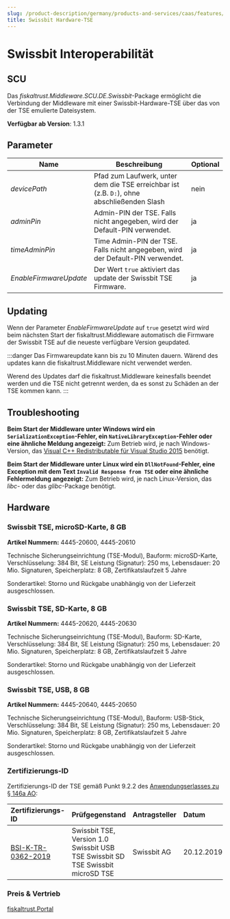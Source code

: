 ```yaml
---
slug: /product-description/germany/products-and-services/caas/features/basics/tse/swissbit
title: Swissbit Hardware-TSE
---
```


# Swissbit Interoperabilität

## SCU

Das _fiskaltrust.Middleware.SCU.DE.Swissbit_-Package ermöglicht die Verbindung der Middleware mit einer Swissbit-Hardware-TSE über das von der TSE emulierte Dateisystem.

**Verfügbar ab Version**: 1.3.1

## Parameter

| Name | Beschreibung | Optional |
| ---- | ------------ |--------- |
| _devicePath_ | Pfad zum Laufwerk, unter dem die TSE erreichbar ist (z.B. `D:`), ohne abschließenden Slash | nein |
| _adminPin_ | Admin-PIN der TSE. Falls nicht angegeben, wird der Default-PIN verwendet. | ja |
| _timeAdminPin_ | Time Admin-PIN der TSE. Falls nicht angegeben, wird der Default-PIN verwendet. | ja |
| _EnableFirmwareUpdate_ | Der Wert `true` aktiviert das update der Swissbit TSE Firmware. | ja |

## Updating

Wenn der Parameter _EnableFirmwareUpdate_ auf `true` gesetzt wird wird beim nächsten Start der fiskaltrust.Middleware automatisch die Firmware der Swissbit TSE auf die neueste verfügbare Version geupdated.

:::danger
Das Firmwareupdate kann bis zu 10 Minuten dauern. Wärend des updates kann die fiskaltrust.Middleware nicht verwendet werden. 

Werend des Updates darf die fiskaltrust.Middleware keinesfalls beendet werden und die TSE nicht getrennt werden, da es sonst zu Schäden an der TSE kommen kann.
:::


## Troubleshooting
**Beim Start der Middleware unter Windows wird ein `SerializationException`-Fehler, ein `NativeLibraryException`-Fehler oder eine ähnliche Meldung angezeigt:** Zum Betrieb wird, je nach Windows-Version, das [Visual C++ Redistributable für Visual Studio 2015](https://www.microsoft.com/de-at/download/details.aspx?id=48145) benötigt. 

**Beim Start der Middleware unter Linux wird ein `DllNotFound`-Fehler, eine Exception mit dem Text `Invalid Response from TSE` oder eine ähnliche Fehlermeldung angezeigt:** Zum Betrieb wird, je nach Linux-Version, das _libc_- oder das _glibc_-Package benötigt. 

## Hardware

### Swissbit TSE, microSD-Karte, 8 GB

**Artikel Nummern:** 4445-20600, 4445-20610

Technische Sicherungseinrichtung (TSE-Modul), Bauform: microSD-Karte, Verschlüsselung: 384 Bit, SE Leistung (Signatur): 250 ms, Lebensdauer: 20 Mio. Signaturen, Speicherplatz: 8 GB, Zertifikatslaufzeit 5 Jahre

Sonderartikel: Storno und Rückgabe unabhängig von der Lieferzeit ausgeschlossen.



### Swissbit TSE, SD-Karte, 8 GB

**Artikel Nummern:** 4445-20620, 4445-20630

Technische Sicherungseinrichtung (TSE-Modul), Bauform: SD-Karte, Verschlüsselung: 384 Bit, SE Leistung (Signatur): 250 ms, Lebensdauer: 20 Mio. Signaturen, Speicherplatz: 8 GB, Zertifikatslaufzeit 5 Jahre

Sonderartikel: Storno und Rückgabe unabhängig von der Lieferzeit ausgeschlossen.



### Swissbit TSE, USB, 8 GB

**Artikel Nummern:** 4445-20640, 4445-20650

Technische Sicherungseinrichtung (TSE-Modul), Bauform: USB-Stick, Verschlüsselung: 384 Bit, SE Leistung (Signatur): 250 ms, Lebensdauer: 20 Mio. Signaturen, Speicherplatz: 8 GB, Zertifikatslaufzeit 5 Jahre

Sonderartikel: Storno und Rückgabe unabhängig von der Lieferzeit ausgeschlossen.

### Zertifizierungs-ID

Zertifizierungs-ID der TSE gemäß Punkt 9.2.2 des [Anwendungserlasses zu § 146a AO](https://docs.fiskaltrust.cloud/doc/productdescription-de-doc/product-service-description/media/2019-06-17-einfuehrung-paragraf-146a-AO-anwendungserlass-zu-paragraf-146a-AO.pdf):

| Zertifizierungs-ID | Prüfgegenstand | Antragsteller | Datum |
| :----------------------------------------------------------- | :----------------------------------------------------------- | :----------------------------------------------------------- | :----------------------------------------------------------- |
| [BSI-K-TR-0362-2019](https://www.bsi.bund.de/SharedDocs/Zertifikate_TR/Technische_Sicherheitseinrichtungen/BSI-K-TR-0362-2019.html) | Swissbit TSE, Version 1.0 Swissbit USB TSE Swissbit SD TSE Swissbit microSD TSE | Swissbit AG                                                  | 20.12.2019                                                   |

### Preis & Vertrieb

[fiskaltrust.Portal](https://portal.fiskaltrust.de)
